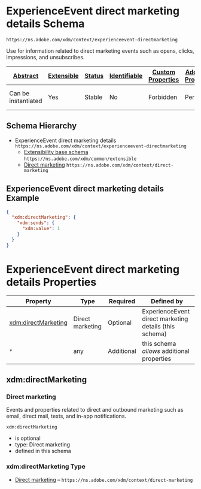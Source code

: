 
# ExperienceEvent direct marketing details Schema

```
https://ns.adobe.com/xdm/context/experienceevent-directmarketing
```

Use for information related to direct marketing events such as opens, clicks, impressions, and unsubscribes.

| [Abstract](../../../abstract.md) | [Extensible](../../../extensions.md) | [Status](../../../status.md) | [Identifiable](../../../id.md) | [Custom Properties](../../../extensions.md) | [Additional Properties](../../../extensions.md) | Defined In |
|----------------------------------|--------------------------------------|------------------------------|--------------------------------|---------------------------------------------|-------------------------------------------------|------------|
| Can be instantiated | Yes | Stable | No | Forbidden | Permitted | [mixins/experience-event/experienceevent-directmarketing.schema.json](mixins/experience-event/experienceevent-directmarketing.schema.json) |
## Schema Hierarchy

* ExperienceEvent direct marketing details `https://ns.adobe.com/xdm/context/experienceevent-directmarketing`
  * [Extensibility base schema](../../datatypes/extensible.schema.md) `https://ns.adobe.com/xdm/common/extensible`
  * [Direct marketing](../../datatypes/direct-marketing.schema.md) `https://ns.adobe.com/xdm/context/direct-marketing`


## ExperienceEvent direct marketing details Example
```json
{
  "xdm:directMarketing": {
    "xdm:sends": {
      "xdm:value": 1
    }
  }
}
```

# ExperienceEvent direct marketing details Properties

| Property | Type | Required | Defined by |
|----------|------|----------|------------|
| [xdm:directMarketing](#xdmdirectmarketing) | Direct marketing | Optional | ExperienceEvent direct marketing details (this schema) |
| `*` | any | Additional | this schema *allows* additional properties |

## xdm:directMarketing
### Direct marketing

Events and properties related to direct and outbound marketing such as email, direct mail, texts, and in-app notifications.

`xdm:directMarketing`
* is optional
* type: Direct marketing
* defined in this schema

### xdm:directMarketing Type


* [Direct marketing](../../datatypes/direct-marketing.schema.md) – `https://ns.adobe.com/xdm/context/direct-marketing`




